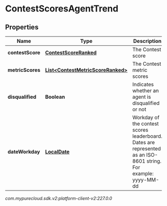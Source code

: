 # ContestScoresAgentTrend


## Properties

| Name | Type | Description | Notes |
| ------------ | ------------- | ------------- | ------------- |
| **contestScore** | [**ContestScoreRanked**](ContestScoreRanked) | The Contest score |  [optional] |
| **metricScores** | [**List&lt;ContestMetricScoreRanked&gt;**](ContestMetricScoreRanked) | The Contest metric scores |  [optional] |
| **disqualified** | **Boolean** | Indicates whether an agent is disqualified or not |  [optional] |
| **dateWorkday** | [**LocalDate**](LocalDate) | Workday of the contest scores leaderboard. Dates are represented as an ISO-8601 string. For example: yyyy-MM-dd |  [optional] |




_com.mypurecloud.sdk.v2:platform-client-v2:227.0.0_
